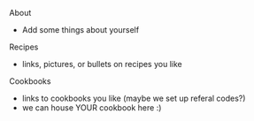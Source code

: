 About
- Add some things about yourself 

Recipes
- links, pictures, or bullets on recipes you like

Cookbooks
- links to cookbooks you like (maybe we set up referal codes?)
- we can house YOUR cookbook here :) 

